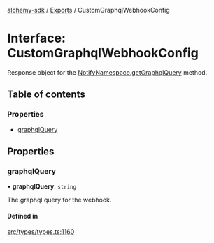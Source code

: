 [alchemy-sdk](../README.md) / [Exports](../modules.md) / CustomGraphqlWebhookConfig

# Interface: CustomGraphqlWebhookConfig

Response object for the [NotifyNamespace.getGraphqlQuery](../classes/NotifyNamespace.md#getgraphqlquery) method.

## Table of contents

### Properties

- [graphqlQuery](CustomGraphqlWebhookConfig.md#graphqlquery)

## Properties

### graphqlQuery

• **graphqlQuery**: `string`

The graphql query for the webhook.

#### Defined in

[src/types/types.ts:1160](https://github.com/alchemyplatform/alchemy-sdk-js/blob/c4bab3e/src/types/types.ts#L1160)
